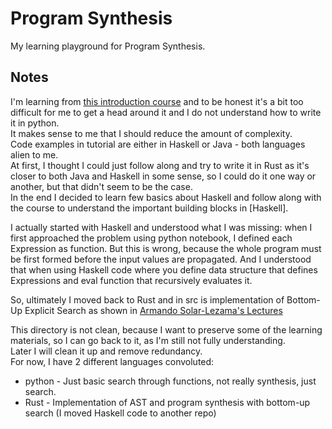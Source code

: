 # Program Synthesis

My learning playground for Program Synthesis.

## Notes

I'm learning from [this introduction course](https://people.csail.mit.edu/asolar/SynthesisCourse/) and to be honest it's a bit too difficult for me to get a head around it and I do not understand how to write it in python.  
It makes sense to me that I should reduce the amount of complexity.  
Code examples in tutorial are either in Haskell or Java - both languages alien to me.  
At first, I thought I could just follow along and try to write it in Rust as it's closer to both Java and Haskell in some sense, so I could do it one way or another, but that didn't seem to be the case.  
In the end I decided to learn few basics about Haskell and follow along with the course to understand the important building blocks in [Haskell].  

I actually started with Haskell and understood what I was missing: when I first approached the problem using python notebook, I defined each Expression as function. But this is wrong, because the whole program must be first formed before the input values are propagated. And I understood that when using Haskell code where you define data structure that defines Expressions and eval function that recursively evaluates it.

So, ultimately I moved back to Rust and in src is implementation of Bottom-Up Explicit Search as shown in [Armando Solar-Lezama's Lectures](https://people.csail.mit.edu/asolar/SynthesisCourse/Lecture3.htm)

This directory is not clean, because I want to preserve some of the learning materials, so I can go back to it, as I'm still not fully understanding.  
Later I will clean it up and remove redundancy.  
For now, I have 2 different languages convoluted:
- python - Just basic search through functions, not really synthesis, just search.
- Rust - Implementation of AST and program synthesis with bottom-up search
(I moved Haskell code to another repo)
